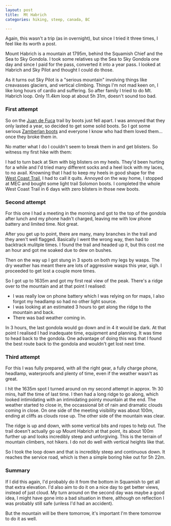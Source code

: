 ```yaml
---
layout: post
title:  Mt Habrich
categories: hiking, steep, canada, BC

---
```


Again, this wasn't a trip (as in overnight), but since I tried it three times, I feel like its worth a post.

Mount Habrich is a mountain at 1795m, behind the Squamish Chief and the Sea to Sky Gondola. I took some relatives up the Sea to Sky Gondola one day and since I paid for the pass, converted it into a year pass. I looked at Habrich and Sky Pilot and thought I could do those.

As it turns out Sky Pilot is a "serious mountain" involving things like creavasses glaciers, and vertical climbing. Things I'm not mad keen on, I like long hours of cardio and suffering. So after family I tried to do Mt. Habrich loop. Only 11.4km loop at about 5h 31m, doesn't sound too bad.

### First attempt

So on the [Juan de Fuca](/2023-06-20-juan-de-fuca.html) trail by boots just fell apart. I was annoyed that they only lasted a year, so decided to get some solid boots. So I got some serious [Zamberlan boots](https://www.mec.ca/en/product/5024-148/996-vioz-gore-tex-backpacking-boots) and everyone I know who had them loved them... once they broke them in.

No matter what I do I couldn't seem to break them in and get blisters. So witness my first hike with them:

<div class="strava-embed-placeholder" data-embed-type="activity" data-embed-id="9395027270"></div><script src="https://strava-embeds.com/embed.js"></script>

I had to turn back at 5km with big blisters on my heels. They'd been hurting for a while and I'd tried many different socks and a heel lock with my laces, to no avail. Knowning that I had to keep my heels in good shape for the [West Coast Trail](/2023-07-31-west-coast-trail.html), I had to call it quits. Annoyed on the way home, I stopped at MEC and bought some light trail Solomon boots. I completed the whole West Coast Trail in 6 days with zero blisters in those new boots.

### Second attempt

For this one I had a meeting in the morning and got to the top of the gondola after lunch and my phone hadn't charged, leaving me with low phone battery and limited time. Not great.

<div class="strava-embed-placeholder" data-embed-type="activity" data-embed-id="9752733479"></div><script src="https://strava-embeds.com/embed.js"></script>

After you get up to point, there are many, many branches in the trail and they aren't well flagged. Basically I went the wrong way, then had to backtrack mulitple times. I found the trail and headed up it, but this cost me an hour and got me soaked due to dew on bushes.

Then on the way up I got stung in 3 spots on both my legs by wasps. The dry weather has meant there are lots of aggressive wasps this year, sigh. I proceeded to get lost a couple more times.

So I got up to 1635m and got my first real view of the peak. There's a ridge over to the mountain and at that point I realised:
* I was really low on phone battery which I was relying on for maps, I also forgot my headlamp so had no other light source.
* I was looking at an estimated 3 hours to get along the ridge to the mountain and back.
* There was bad weather coming in.

In 3 hours, the last gondola would go down and in 4 it would be dark. At that point I realised I had inadequate time, equipment and planning. It was time to head back to the gondola. One advantage of doing this was that I found the best route back to the gondola and wouldn't get lost next time.

### Third attempt

For this I was fully prepared, with all the right gear, a fully charge phone, headlamp, waterproofs and plenty of time, even if the weather wasn't as great.

<div class="strava-embed-placeholder" data-embed-type="activity" data-embed-id="9778389866"></div><script src="https://strava-embeds.com/embed.js"></script>

I hit the 1635m spot I turned around on my second attempt in approx. 1h 30 mins, half the time of last time. I then had a long ridge to go along, which looked intimidating with an intimidating pointy mountain at the end. The weather started to close in, the occassional bit of rain and dramatic clouds coming in close. On one side of the meeting visibility was about 100m, ending at cliffs as clouds rose up. The other side of the mountain was clear.

The ridge is up and down, with some vertical bits and ropes to help out. The trail doesn't actually go up Mount Habrich at that point, its about 100m further up and looks incredibly steep and unforgiving. This is the terrain of mountain climbers, not hikers. I do not do well with vertical heights like that.

So I took the loop down and that is incredibly steep and continuous down. It reaches the service road, which is then a simple boring hike out for 5h 22m.

### Summary

If I did this again, I'd probably do it from the bottom in Squamish to get all that extra elevation. I'd also aim to do it on a nice day to get better views, instead of just cloud. My turn around on the second day was maybe a good idea, I might have gone into a bad situation in there, although on reflection I was probably still safe (unless I'd had an accident).

But the mountain will be there tomorrow, it's important I'm there tomorrow to do it as well.